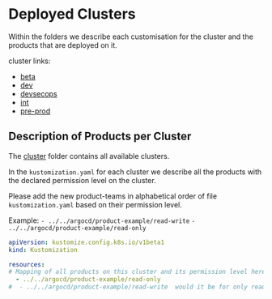 # Deployed Clusters

Within the folders we describe each customisation for the cluster and the products that are deployed on it.

cluster links:

- [beta](../cluster/beta)
- [dev](../cluster/dev)
- [devsecops](../cluster/devsecops-testing/)
- [int](../cluster/int)
- [pre-prod](../cluster/pre-prod)

## Description of Products per Cluster

The [cluster](../cluster) folder contains all available clusters.

In the `kustomization.yaml` for each cluster we describe all the products with the declared permission level on the cluster.

Please add the new product-teams in alphabetical order of file `kustomization.yaml` based on their permission level.

Example:
`- ../../argocd/product-example/read-write`
`- ../../argocd/product-example/read-only`

```yaml
apiVersion: kustomize.config.k8s.io/v1beta1
kind: Kustomization

resources:
# Mapping of all products on this cluster and its permission level here in example for read-only permissions
  - ../../argocd/product-example/read-only
#  - ../../argocd/product-example/read-write  would it be for only read-write permissions
```
